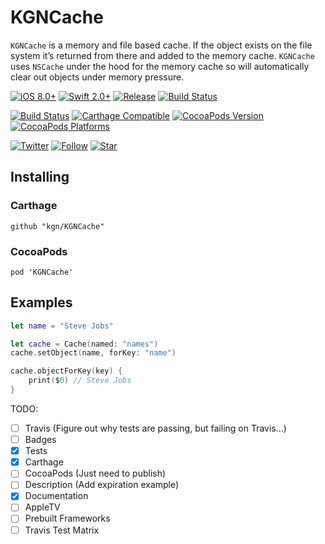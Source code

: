 # KGNCache

`KGNCache` is a memory and file based cache. If the object exists on the file system it’s returned from there and added to the memory cache. `KGNCache` uses `NSCache` under the hood for the memory cache so will automatically clear out objects under memory pressure.

[![iOS 8.0+](http://img.shields.io/badge/iOS-8.0%2B-blue.svg)]()
[![Swift 2.0+](http://img.shields.io/badge/Swift-2.0-blue.svg)]()
[![Release](https://img.shields.io/github/release/kgn/KGNCache.svg)](/releases)
[![Build Status](http://img.shields.io/badge/License-MIT-lightgrey.svg)](/LICENSE)

[![Build Status](https://travis-ci.org/kgn/KGNCache.svg)](https://travis-ci.org/kgn/KGNCache)
[![Carthage Compatible](https://img.shields.io/badge/Carthage-Compatible-4BC51D.svg)](https://github.com/Carthage/Carthage)
[![CocoaPods Version](https://img.shields.io/cocoapods/v/KGNCache.svg)](https://cocoapods.org/pods/KGNCache)
[![CocoaPods Platforms](https://img.shields.io/cocoapods/p/KGNCache.svg)](https://cocoapods.org/pods/KGNCache)

[![Twitter](https://img.shields.io/badge/Twitter-@iamkgn-55ACEE.svg)](http://twitter.com/iamkgn)
[![Follow](https://img.shields.io/github/followers/kgn.svg?style=social&label=Follow%20%40kgn)](https://github.com/kgn)
[![Star](https://img.shields.io/github/stars/kgn/KGNCache.svg?style=social&label=Star)](https://github.com/kgn/KGNCache)

## Installing

### Carthage
```
github "kgn/KGNCache"
```

### CocoaPods
```
pod 'KGNCache'
```

## Examples

``` Swift
let name = "Steve Jobs"

let cache = Cache(named: "names")
cache.setObject(name, forKey: "name")

cache.objectForKey(key) {
    print($0) // Steve Jobs
}
```

TODO:
- [ ] Travis (Figure out why tests are passing, but failing on Travis...)
- [ ] Badges
- [X] Tests
- [X] Carthage
- [ ] CocoaPods (Just need to publish)
- [ ] Description (Add expiration example)
- [X] Documentation
- [ ] AppleTV
- [ ] Prebuilt Frameworks
- [ ] Travis Test Matrix
